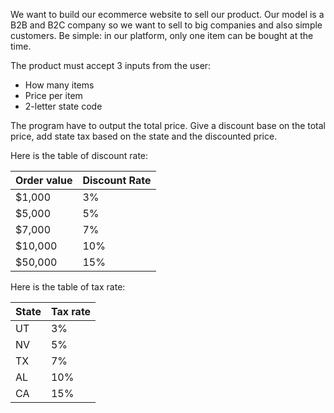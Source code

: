 We want to build our ecommerce website to sell our product.
Our model is a B2B and B2C company so we want to sell to big companies and also simple customers.
Be simple: in our platform, only one item can be bought at the time.

The product must accept 3 inputs from the user:
- How many items
- Price per item
- 2-letter state code

The program have to output the total price.
Give a discount base on the total price, add state tax based on the state and the discounted price.

Here is the table of discount rate:

| Order value   | Discount Rate |
| ------------- | ------------- |
| $1,000        | 3%            |
| $5,000        | 5%            |
| $7,000        | 7%            |
| $10,000       | 10%           |
| $50,000       | 15%           |

Here is the table of tax rate:

| State   | Tax rate |
| ------- | -------- |
| UT      | 3%       |
| NV      | 5%       |
| TX      | 7%       |
| AL      | 10%      |
| CA      | 15%      |